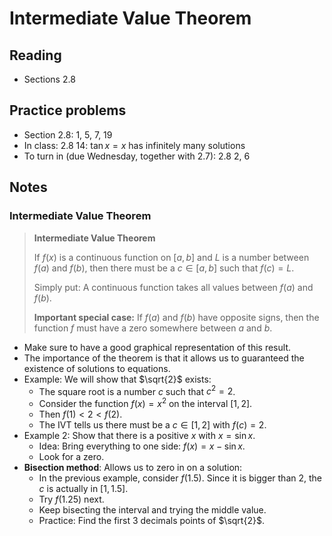 # Intermediate Value Theorem

## Reading

- Sections 2.8

## Practice problems

- Section 2.8:  1, 5, 7, 19
- In class: 2.8 14: $\tan x = x$ has infinitely many solutions
- To turn in (due Wednesday, together with 2.7): 2.8 2, 6

## Notes

### Intermediate Value Theorem

> **Intermediate Value Theorem**
>
> If $f(x)$ is a continuous function on $[a,b]$ and $L$ is a number between $f(a)$ and $f(b)$, then there must be a $c\in[a,b]$ such that $f(c) = L$.
>
> Simply put: A continuous function takes all values between $f(a)$ and $f(b)$.
>
> **Important special case:** If $f(a)$ and $f(b)$ have opposite signs, then the function $f$ must have a zero somewhere between $a$ and $b$.

- Make sure to have a good graphical representation of this result.
- The importance of the theorem is that it allows us to guaranteed the existence of solutions to equations.
- Example: We will show that $\sqrt{2}$ exists:
    - The square root is a number $c$ such that $c^2 = 2$.
    - Consider the function $f(x) = x^2$ on the interval $[1,2]$.
    - Then $f(1) < 2 < f(2)$.
    - The IVT tells us there must be a $c\in[1,2]$ with $f(c) = 2$.
- Example 2: Show that there is a positive $x$ with $x = \sin x$.
    - Idea: Bring everything to one side: $f(x) = x - \sin x$.
    - Look for a zero.
- **Bisection method**: Allows us to zero in on a solution:
    - In the previous example, consider $f(1.5)$. Since it is bigger than $2$, the $c$ is actually in $[1,1.5]$.
    - Try $f(1.25)$ next.
    - Keep bisecting the interval and trying the middle value.
    - Practice: Find the first 3 decimals points of $\sqrt{2}$.
